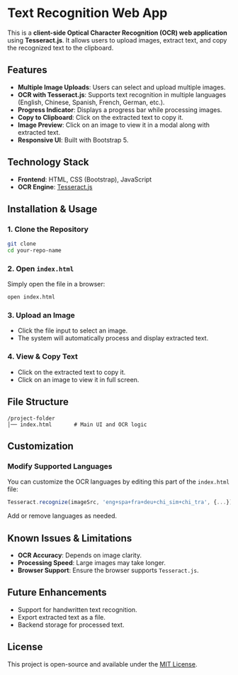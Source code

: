 # Text Recognition Web App

This is a **client-side Optical Character Recognition (OCR) web application** using **Tesseract.js**. It allows users to upload images, extract text, and copy the recognized text to the clipboard.

## Features
- **Multiple Image Uploads**: Users can select and upload multiple images.
- **OCR with Tesseract.js**: Supports text recognition in multiple languages (English, Chinese, Spanish, French, German, etc.).
- **Progress Indicator**: Displays a progress bar while processing images.
- **Copy to Clipboard**: Click on the extracted text to copy it.
- **Image Preview**: Click on an image to view it in a modal along with extracted text.
- **Responsive UI**: Built with Bootstrap 5.

## Technology Stack
- **Frontend**: HTML, CSS (Bootstrap), JavaScript
- **OCR Engine**: [Tesseract.js](https://github.com/naptha/tesseract.js)

## Installation & Usage
### 1. Clone the Repository
```sh
git clone 
cd your-repo-name
```
### 2. Open `index.html`
Simply open the file in a browser:
```sh
open index.html
```
### 3. Upload an Image
- Click the file input to select an image.
- The system will automatically process and display extracted text.

### 4. View & Copy Text
- Click on the extracted text to copy it.
- Click on an image to view it in full screen.

## File Structure
```
/project-folder
│── index.html       # Main UI and OCR logic
```

## Customization
### Modify Supported Languages
You can customize the OCR languages by editing this part of the `index.html` file:
```js
Tesseract.recognize(imageSrc, 'eng+spa+fra+deu+chi_sim+chi_tra', {...});
```
Add or remove languages as needed.

## Known Issues & Limitations
- **OCR Accuracy**: Depends on image clarity.
- **Processing Speed**: Large images may take longer.
- **Browser Support**: Ensure the browser supports `Tesseract.js`.

## Future Enhancements
- Support for handwritten text recognition.
- Export extracted text as a file.
- Backend storage for processed text.

## License
This project is open-source and available under the [MIT License](LICENSE).

